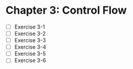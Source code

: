 # Chapter 3: Control Flow

- [ ] Exercise 3-1
- [ ] Exercise 3-2
- [ ] Exercise 3-3
- [ ] Exercise 3-4
- [ ] Exercise 3-5
- [ ] Exercise 3-6
